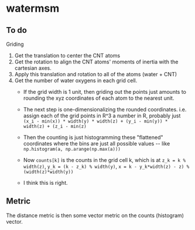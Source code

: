 watermsm
========

To do
-----

Griding

1. Get the translation to center the CNT atoms
2. Get the rotation to align the CNT atoms' moments of inertia with the
   cartesian axes.
3. Apply this translation and rotation to all of the atoms (water + CNT)
4. Get the number of water oxygens in each grid cell.
   - If the grid width is 1 unit, then griding out the points just amounts to
   rounding the xyz coordinates of each atom to the nearest unit.

   - The next step is one-dimensionalizing the rounded coordinates. i.e. assign
   each of the grid points in R^3 a number in R, probably just
   `(x_i - min(x)) * width(y) * width(z) + (y_i - min(y)) * width(z) + (z_i - min(z)`

   - Then the counting is just histogramming these "flattened" coordinates where
   the bins are just all possible values -- like `np.histogram(a, np.arange(np.max(a)))`
   
   - Now `counts[k]` is the counts in the grid cell k, which is at `z_k = k % width(z)`,
   `y_k = (k - z_k) % width(y)`, `x = k - y_k*width(z) - z) % (width(z)*width(y))`

   - I think this is right.
  
Metric
------

The distance metric is then some vector metric on the counts (histogram) vector.

